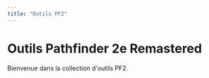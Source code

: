 ```yaml
---
title: "Outils PF2"
---
```


# Outils Pathfinder 2e Remastered

Bienvenue dans la collection d'outils PF2.